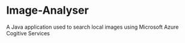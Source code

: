 # Image-Analyser
A Java application used to search local images using Microsoft Azure Cogitive Services
